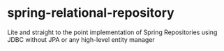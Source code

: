 # spring-relational-repository
Lite and straight to the point implementation of Spring Repositories using JDBC without JPA or any high-level entity manager
